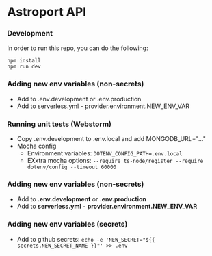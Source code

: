 # Astroport API

### Development

In order to run this repo, you can do the following:

```
npm install
npm run dev
```

### Adding new env variables (non-secrets)

- Add to .env.development or .env.production
- Add to serverless.yml - provider.environment.NEW_ENV_VAR

### Running unit tests (Webstorm)

- Copy .env.development to .env.local and add MONGODB_URL="..."
- Mocha config
  - Environment variables: ```DOTENV_CONFIG_PATH=.env.local```
  - EXxtra mocha options: ```--require ts-node/register --require dotenv/config --timeout 60000```
  
### Adding new env variables (non-secrets)

- Add to __.env.development__ or __.env.production__
- Add to __serverless.yml__ - __provider.environment.NEW_ENV_VAR__

### Adding new env variables (secrets)

- Add to github secrets:
 ```echo -e 'NEW_SECRET="${{ secrets.NEW_SECRET_NAME }}"' >> .env```
